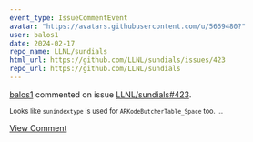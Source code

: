 ```yaml
---
event_type: IssueCommentEvent
avatar: "https://avatars.githubusercontent.com/u/5669480?"
user: balos1
date: 2024-02-17
repo_name: LLNL/sundials
html_url: https://github.com/LLNL/sundials/issues/423
repo_url: https://github.com/LLNL/sundials
---
```


<a href='https://github.com/balos1' target='_blank'>balos1</a> commented on issue <a href='https://github.com/LLNL/sundials/issues/423' target='_blank'>LLNL/sundials#423</a>.

<small>Looks like `sunindextype` is used for `ARKodeButcherTable_Space` too. ...</small>

<a href='https://github.com/LLNL/sundials/issues/423' target='_blank'>View Comment</a>